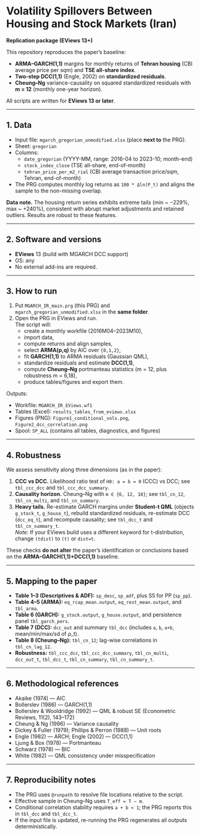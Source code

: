 # Volatility Spillovers Between Housing and Stock Markets (Iran)
**Replication package (EViews 13+)**

This repository reproduces the paper’s baseline:
- **ARMA–GARCH(1,1)** margins for monthly returns of **Tehran housing** (CBI average price per sqm) and **TSE all-share index**.
- **Two-step DCC(1,1)** (Engle, 2002) on **standardized residuals**.
- **Cheung–Ng** variance-causality on squared standardized residuals with **m = 12** (monthly one-year horizon).

All scripts are written for **EViews 13 or later**.

---

## 1. Data
- Input file: `mgarch_gregorian_unmodified.xlsx` (place **next to** the PRG).
- Sheet: `gregorian`
- Columns:
  - `date_gregorian` (YYYY-MM, range: 2016-04 to 2023-10; month-end)
  - `stock_index_close` (TSE all-share, end-of-month)
  - `tehran_price_per_m2_rial` (CBI average transaction price/sqm, Tehran, end-of-month)
- The PRG computes monthly log returns as `100 * Δln(P_t)` and aligns the sample to the non-missing overlap.

**Data note.** The housing return series exhibits extreme tails (min ~ −229%, max ~ +240%), consistent with abrupt market adjustments and retained outliers. Results are robust to these features.

---

## 2. Software and versions
- **EViews** 13 (build with MGARCH DCC support)
- OS: any
- No external add-ins are required.

---

## 3. How to run
1. Put `MGARCH_IR_main.prg` (this PRG) and `mgarch_gregorian_unmodified.xlsx` in the **same folder**.
2. Open the PRG in EViews and run.  
   The script will:
   - create a monthly workfile (2016M04–2023M10),
   - import data,
   - compute returns and align samples,
   - select **ARMA(p,q)** by AIC over `{0,1,2}`,
   - fit **GARCH(1,1)** to ARMA residuals (Gaussian QML),
   - standardize residuals and estimate **DCC(1,1)**,
   - compute **Cheung–Ng** portmanteau statistics (m = 12, plus robustness m = 6,18),
   - produce tables/figures and export them.

Outputs:
- Workfile: `MGARCH_IR_EViews.wf1`
- Tables (Excel): `results_tables_from_eviews.xlsx`
- Figures (PNG): `Figure1_conditional_vols.png`, `Figure2_dcc_correlation.png`
- Spool: `SP_ALL` (contains all tables, diagnostics, and figures)

---

## 4. Robustness
We assess sensitivity along three dimensions (as in the paper):
1. **CCC vs DCC.** Likelihood ratio test of `H0: a = b = 0` (CCC) vs DCC; see `tbl_ccc_dcc` and `tbl_ccc_dcc_summary`.
2. **Causality horizon.** Cheung–Ng with `m ∈ {6, 12, 18}`; see `tbl_cn_12`, `tbl_cn_multi`, and `tbl_cn_summary`.
3. **Heavy tails.** Re-estimate GARCH margins under **Student-t QML** (objects `g_stock_t`, `g_house_t`), rebuild standardized residuals, re-estimate DCC (`dcc_eq_t`), and recompute causality; see `tbl_dcc_t` and `tbl_cn_summary_t`.  
   *Note:* If your EViews build uses a different keyword for t-distribution, change `(tdist)` to `(t)` or `dist=t`.

These checks **do not alter** the paper’s identification or conclusions based on the **ARMA–GARCH(1,1)+DCC(1,1)** baseline.

---

## 5. Mapping to the paper
- **Table 1–3 (Descriptives & ADF):** `sp_desc`, `sp_adf`, plus S5 for PP (`sp_pp`).
- **Table 4–5 (ARMA):** `eq_rcap_mean.output`, `eq_rest_mean.output`, and `tbl_arma`.
- **Table 6 (GARCH):** `g_stock.output`, `g_house.output`, and persistence panel `tbl_garch_pers`.
- **Table 7 (DCC):** `dcc_out` and summary `tbl_dcc` (includes `a`, `b`, `a+b`, mean/min/max/sd of ρ_t).
- **Table 8 (Cheung–Ng):** `tbl_cn_12`; lag-wise correlations in `tbl_cn_lag_12`.
- **Robustness:** `tbl_ccc_dcc`, `tbl_ccc_dcc_summary`, `tbl_cn_multi`, `dcc_out_t`, `tbl_dcc_t`, `tbl_cn_summary`, `tbl_cn_summary_t`.

---

## 6. Methodological references
- Akaike (1974) — AIC  
- Bollerslev (1986) — GARCH(1,1)  
- Bollerslev & Wooldridge (1992) — QML & robust SE (Econometric Reviews, 11(2), 143–172)  
- Cheung & Ng (1996) — Variance causality  
- Dickey & Fuller (1979); Phillips & Perron (1988) — Unit roots  
- Engle (1982) — ARCH; Engle (2002) — DCC(1,1)  
- Ljung & Box (1978) — Portmanteau  
- Schwarz (1978) — BIC  
- White (1982) — QML consistency under misspecification

---

## 7. Reproducibility notes
- The PRG uses `@runpath` to resolve file locations relative to the script.
- Effective sample in Cheung–Ng uses `T_eff = T − m`.
- Conditional correlation stability requires `a + b < 1`; the PRG reports this in `tbl_dcc` and `tbl_dcc_t`.
- If the input file is updated, re-running the PRG regenerates all outputs deterministically.
